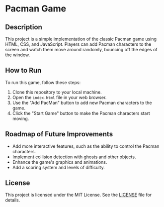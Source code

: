 # Pacman Game

## Description

This project is a simple implementation of the classic Pacman game using HTML, CSS, and JavaScript. Players can add Pacman characters to the screen and watch them move around randomly, bouncing off the edges of the window.

## How to Run

To run this game, follow these steps:

1. Clone this repository to your local machine.
2. Open the `index.html` file in your web browser.
3. Use the "Add PacMan" button to add new Pacman characters to the game.
4. Click the "Start Game" button to make the Pacman characters start moving.

## Roadmap of Future Improvements

- Add more interactive features, such as the ability to control the Pacman characters.
- Implement collision detection with ghosts and other objects.
- Enhance the game's graphics and animations.
- Add a scoring system and levels of difficulty.

## License

This project is licensed under the MIT License. See the [LICENSE](LICENSE) file for details.
